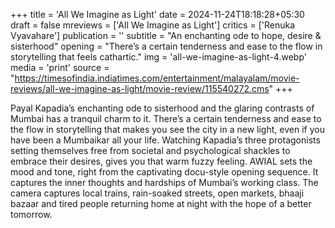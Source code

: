 +++
title = 'All We Imagine as Light'
date = 2024-11-24T18:18:28+05:30
draft = false
mreviews = ['All We Imagine as Light']
critics = ['Renuka Vyavahare']
publication = ''
subtitle = "An enchanting ode to hope, desire & sisterhood"
opening = "There’s a certain tenderness and ease to the flow in storytelling that feels cathartic."
img = 'all-we-imagine-as-light-4.webp'
media = 'print'
source = "https://timesofindia.indiatimes.com/entertainment/malayalam/movie-reviews/all-we-imagine-as-light/movie-review/115540272.cms"
+++

Payal Kapadia’s enchanting ode to sisterhood and the glaring contrasts of Mumbai has a tranquil charm to it. There’s a certain tenderness and ease to the flow in storytelling that makes you see the city in a new light, even if you have been a Mumbaikar all your life. Watching Kapadia’s three protagonists setting themselves free from societal and psychological shackles to embrace their desires, gives you that warm fuzzy feeling.
AWIAL sets the mood and tone, right from the captivating docu-style opening sequence. It captures the inner thoughts and hardships of Mumbai’s working class. The camera captures local trains, rain-soaked streets, open markets, bhaaji bazaar and tired people returning home at night with the hope of a better tomorrow.
